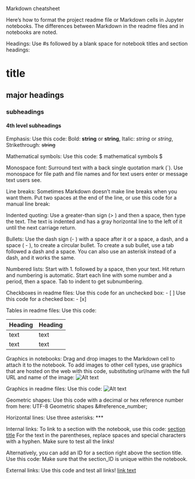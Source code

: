 Markdown cheatsheet

Here’s how to format the project readme file or Markdown cells in Jupyter notebooks. The differences between Markdown in the readme files and in notebooks are noted.

Headings: Use #s followed by a blank space for notebook titles and section headings:

# title
## major headings
### subheadings
#### 4th level subheadings

Emphasis: Use this code: Bold: __string__ or **string**, Italic: _string_ or *string*, Strikethrough: ~~string~~

Mathematical symbols: Use this code: $ mathematical symbols $

Monospace font: Surround text with a back single quotation mark (`). Use monospace for file path and file names and for text users enter or message text users see.

Line breaks: Sometimes Markdown doesn’t make line breaks when you want them. Put two spaces at the end of the line, or use this code for a manual line break: <br>

Indented quoting: Use a greater-than sign (> ) and then a space, then type the text. The text is indented and has a gray horizontal line to the left of it until the next carriage return.

Bullets: Use the dash sign (- ) with a space after it or a space, a dash, and a space ( - ), to create a circular bullet. To create a sub bullet, use a tab followed a dash and a space. You can also use an asterisk instead of a dash, and it works the same.

Numbered lists: Start with 1. followed by a space, then your text. Hit return and numbering is automatic. Start each line with some number and a period, then a space. Tab to indent to get subnumbering.

Checkboxes in readme files: Use this code for an unchecked box: - [ ] Use this code for a checked box: - [x]

Tables in readme files: Use this code:

| Heading | Heading |
| ----| ----|
| text   | text |
| text | text |
Graphics in notebooks: Drag and drop images to the Markdown cell to attach it to the notebook. To add images to other cell types, use graphics that are hosted on the web with this code, substituting url/name with the full URL and name of the image: <img src="url/filename.gif" alt="Alt text" title="Title text" />

Graphics in readme files: Use this code: ![Alt text](url/filename.gif "Title text")

Geometric shapes: Use this code with a decimal or hex reference number from here: UTF-8 Geometric shapes &#reference_number;

Horizontal lines: Use three asterisks: ***

Internal links: To link to a section with the notebook, use this code: [section title](#section-title) For the text in the parentheses, replace spaces and special characters with a hyphen. Make sure to test all the links!

Alternatively, you can add an ID for a section right above the section title. Use this code: <a id="section_ID"></a> Make sure that the section_ID is unique within the notebook.

External links: Use this code and test all links! [link text](http://url)
